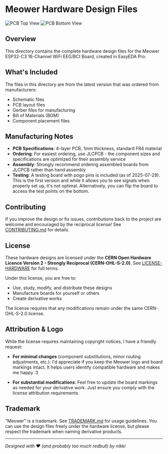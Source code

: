 # Meower Hardware Design Files

![PCB Top View](images/pcb_top.jpg)
![PCB Bottom View](images/pcb_bottom.jpg)

## Overview

This directory contains the complete hardware design files for the Meower ESP32-C3 16-Channel WiFi EEG/BCI Board, created in EasyEDA Pro. 

## What's Included

The files in this directory are from the latest version that was ordered from manufacturers:

- Schematic files
- PCB layout files  
- Gerber files for manufacturing
- Bill of Materials (BOM)
- Component placement files

## Manufacturing Notes

- **PCB Specifications**: 4-layer PCB, 1mm thickness, standard FR4 material
- **Ordering**: For easiest ordering, use JLCPCB - the component sizes and specifications are optimized for their assembly service
- **Assembly**: Strongly recommend ordering assembled boards from JLCPCB rather than hand assembly
- **Testing**: A testing board with pogo pins is included (as of 2025-07-29). This is the first version and while it allows you to see signals when properly set up, it's not optimal. Alternatively, you can flip the board to access the test points on the bottom.

## Contributing

If you improve the design or fix issues, contributions back to the project are welcome and encouraged by the reciprocal license! See [CONTRIBUTING.md](../CONTRIBUTING.md) for details.

## License

These hardware designs are licensed under the **CERN Open Hardware Licence Version 2 - Strongly Reciprocal (CERN-OHL-S-2.0)**. See [LICENSE-HARDWARE](../LICENSE-HARDWARE) for full terms.

Under this license, you are free to:
- Use, study, modify, and distribute these designs
- Manufacture boards for yourself or others
- Create derivative works

The license requires that any modifications remain under the same CERN-OHL-S-2.0 license.

## Attribution & Logo

While the license requires maintaining copyright notices, I have a friendly request:

- **For minimal changes** (component substitutions, minor routing adjustments, etc.): I'd appreciate if you keep the Meower logo and board markings intact. It helps users identify compatible hardware and makes me happy :3
  
- **For substantial modifications**: Feel free to update the board markings as needed for your derivative work. Just ensure you comply with the license attribution requirements.

## Trademark

"Meower" is a trademark. See [TRADEMARK.md](../TRADEMARK.md) for usage guidelines. You can use the design files freely under the hardware license, but please respect the trademark when naming derivative products.

---

*Designed with ❤️ (and probably too much redbull) by nikki*